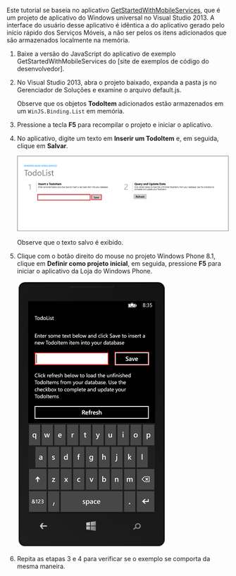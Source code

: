 
Este tutorial se baseia no aplicativo [GetStartedWithMobileServices](http://go.microsoft.com/fwlink/p/?LinkID=510826), que é um projeto de aplicativo do Windows universal no Visual Studio 2013. A interface do usuário desse aplicativo é idêntica a do aplicativo gerado pelo início rápido dos Serviços Móveis, a não ser pelos os itens adicionados que são armazenados localmente na memória.

1. Baixe a versão do JavaScript do aplicativo de exemplo GetStartedWithMobileServices do [site de exemplos de código do desenvolvedor]. 

3. No Visual Studio 2013, abra o projeto baixado, expanda a pasta js no Gerenciador de Soluções e examine o arquivo default.js.

   	Observe que os objetos **TodoItem** adicionados estão armazenados em um `WinJS.Binding.List` em memória.

4. Pressione a tecla **F5** para recompilar o projeto e iniciar o aplicativo.

5. No aplicativo, digite um texto em **Inserir um TodoItem** e, em seguida, clique em **Salvar**.

   	![](./media/mobile-services-windows-universal-dotnet-download-project/mobile-quickstart-startup.png)

   	Observe que o texto salvo é exibido.

6. Clique com o botão direito do mouse no projeto Windows Phone 8.1, clique em **Definir como projeto inicial**, em seguida, pressione **F5** para iniciar o aplicativo da Loja do Windows Phone.

	![](./media/mobile-services-windows-universal-dotnet-download-project/mobile-quickstart-startup-wp8.png)

7. Repita as etapas 3 e 4 para verificar se o exemplo se comporta da mesma maneira.

<!---HONumber=July15_HO2-->